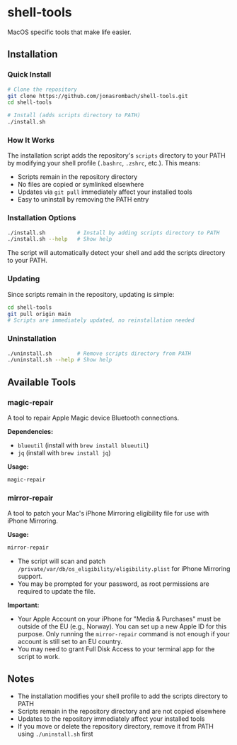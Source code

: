 # shell-tools
MacOS specific tools that make life easier.

## Installation

### Quick Install
```bash
# Clone the repository
git clone https://github.com/jonasrombach/shell-tools.git
cd shell-tools

# Install (adds scripts directory to PATH)
./install.sh
```

### How It Works

The installation script adds the repository's `scripts` directory to your PATH by modifying your shell profile (`.bashrc`, `.zshrc`, etc.). This means:

- Scripts remain in the repository directory
- No files are copied or symlinked elsewhere
- Updates via `git pull` immediately affect your installed tools
- Easy to uninstall by removing the PATH entry

### Installation Options

```bash
./install.sh          # Install by adding scripts directory to PATH
./install.sh --help   # Show help
```

The script will automatically detect your shell and add the scripts directory to your PATH.

### Updating
Since scripts remain in the repository, updating is simple:
```bash
cd shell-tools
git pull origin main
# Scripts are immediately updated, no reinstallation needed
```

### Uninstallation
```bash
./uninstall.sh        # Remove scripts directory from PATH
./uninstall.sh --help # Show help
```

## Available Tools

### magic-repair
A tool to repair Apple Magic device Bluetooth connections.

**Dependencies:**
- `blueutil` (install with `brew install blueutil`)
- `jq` (install with `brew install jq`)

**Usage:**
```bash
magic-repair
```

### mirror-repair
A tool to patch your Mac's iPhone Mirroring eligibility file for use with iPhone Mirroring.

**Usage:**
```bash
mirror-repair
```

- The script will scan and patch `/private/var/db/os_eligibility/eligibility.plist` for iPhone Mirroring support.
- You may be prompted for your password, as root permissions are required to update the file.

**Important:**
- Your Apple Account on your iPhone for "Media & Purchases" must be outside of the EU (e.g., Norway). You can set up a new Apple ID for this purpose. Only running the `mirror-repair` command is not enough if your account is still set to an EU country.
- You may need to grant Full Disk Access to your terminal app for the script to work.

## Notes

- The installation modifies your shell profile to add the scripts directory to PATH
- Scripts remain in the repository directory and are not copied elsewhere
- Updates to the repository immediately affect your installed tools
- If you move or delete the repository directory, remove it from PATH using `./uninstall.sh` first
